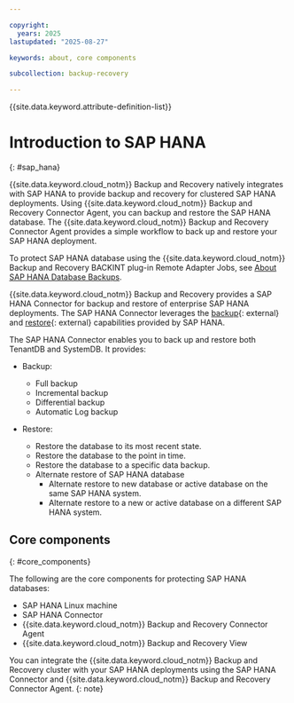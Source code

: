 ```yaml
---

copyright:
  years: 2025
lastupdated: "2025-08-27"

keywords: about, core components

subcollection: backup-recovery

---
```


{{site.data.keyword.attribute-definition-list}}

# Introduction to SAP HANA
{: #sap_hana}

{{site.data.keyword.cloud_notm}} Backup and Recovery natively integrates with SAP HANA to provide backup and recovery for clustered SAP HANA deployments. Using {{site.data.keyword.cloud_notm}} Backup and Recovery Connector Agent, you can backup and restore the SAP HANA database. The {{site.data.keyword.cloud_notm}} Backup and Recovery Connector Agent provides a simple workflow to back up and restore your SAP HANA deployment.

To protect SAP HANA database using the {{site.data.keyword.cloud_notm}} Backup and Recovery BACKINT plug-in Remote Adapter Jobs, see [About SAP HANA Database Backups](/docs/backup-recovery?topic=backup-recovery-backup_sap_hana_database).

{{site.data.keyword.cloud_notm}} Backup and Recovery provides a SAP HANA Connector for backup and restore of enterprise SAP HANA deployments. The SAP HANA Connector leverages the [backup](https://help.sap.com/docs/PRODUCT_ID/6b94445c94ae495c83a19646e7c3fd56/c3a57273bb571014a747a289a3198e15.html?state=PRODUCTION&version=2.0.04&locale=en-US){: external} and [restore](https://help.sap.com/docs/PRODUCT_ID/6b94445c94ae495c83a19646e7c3fd56/c3c66b63bb571014b3e5ad8618cda1ad.html?state=PRODUCTION&version=2.0.02&locale=en-US){: external} capabilities provided by SAP HANA.

The SAP HANA Connector enables you to back up and restore both TenantDB and SystemDB. It provides:

- Backup:
  - Full backup
  - Incremental backup
  - Differential backup
  - Automatic Log backup

- Restore:
  - Restore the database to its most recent state.
  - Restore the database to the point in time.
  - Restore the database to a specific data backup.
  - Alternate restore of SAP HANA database
    - Alternate restore to new database or active database on the same SAP HANA system.
    - Alternate restore to a new or active database on a different SAP HANA system.


## Core components
{: #core_components}

The following are the core components for protecting SAP HANA databases:

- SAP HANA Linux machine
- SAP HANA Connector
- {{site.data.keyword.cloud_notm}} Backup and Recovery Connector Agent
- {{site.data.keyword.cloud_notm}} Backup and Recovery View

You can integrate the {{site.data.keyword.cloud_notm}} Backup and Recovery cluster with your SAP HANA deployments using the SAP HANA Connector and {{site.data.keyword.cloud_notm}} Backup and Recovery Connector Agent.
{: note}


